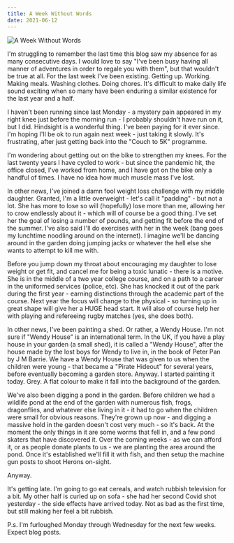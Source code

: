 ```yaml
---
title: A Week Without Words
date: 2021-06-12
---
```


![A Week Without Words](https://source.unsplash.com/_nRpqIBM40Q/1600x900)


I'm struggling to remember the last time this blog saw my absence for as many consecutive days. I would love to say "I've been busy having all manner of adventures in order to regale you with them", but that wouldn't be true at all. For the last week I've been existing. Getting up. Working. Making meals. Washing clothes. Doing chores. It's difficult to make daily life sound exciting when so many have been enduring a similar existence for the last year and a half.


I haven't been running since last Monday - a mystery pain appeared in my right knee just before the morning run - I probably shouldn't have run on it, but I did. Hindsight is a wonderful thing. I've been paying for it ever since. I'm hoping I'll be ok to run again next week - just taking it slowly. It's frustrating, after just getting back into the "Couch to 5K" programme.


I'm wondering about getting out on the bike to strengthen my knees. For the last twenty years I have cycled to work - but since the pandemic hit, the office closed, I've worked from home, and I have got on the bike only a handful of times. I have no idea how much muscle mass I've lost.


In other news, I've joined a damn fool weight loss challenge with my middle daughter. Granted, I'm a little overweight - let's call it "padding" - but not a lot. She has more to lose so will (hopefully) lose more than me, allowing her to crow endlessly about it - which will of course be a good thing. I've set her the goal of losing a number of pounds, and getting fit before the end of the summer. I've also said I'll do exercises with her in the week (bang goes my lunchtime noodling around on the internet). I imagine we'll be dancing around in the garden doing jumping jacks or whatever the hell else she wants to attempt to kill me with.


Before you jump down my throat about encouraging my daughter to lose weight or get fit, and cancel me for being a toxic lunatic - there is a motive. She is in the middle of a two year college course, and on a path to a career in the uniformed services (police, etc). She has knocked it out of the park during the first year - earning distinctions through the academic part of the course. Next year the focus will change to the physical - so turning up in great shape will give her a HUGE head start. It will also of course help her with playing and refereeing rugby matches (yes, she does both).


In other news, I've been painting a shed. Or rather, a Wendy House. I'm not sure if "Wendy House" is an international term. In the UK, if you have a play house in your garden (a small shed), it is called a "Wendy House", after the house made by the lost boys for Wendy to live in, in the book of Peter Pan by J M Barrie. We have a Wendy House that was given to us when the children were young - that became a "Pirate Hideout" for several years, before eventually becoming a garden store. Anyway. I started painting it today. Grey. A flat colour to make it fall into the background of the garden.


We've also been digging a pond in the garden. Before children we had a wildlife pond at the end of the garden with numerous fish, frogs, dragonflies, and whatever else living in it - it had to go when the children were small for obvious reasons. They're grown up now - and digging a massive hold in the garden doesn't cost very much - so it's back. At the moment the only things in it are some worms that fell in, and a few pond skaters that have discovered it. Over the coming weeks - as we can afford it, or as people donate plants to us - we are planting the area around the pond. Once it's established we'll fill it with fish, and then setup the machine gun posts to shoot Herons on-sight.


Anyway.


It's getting late. I'm going to go eat cereals, and watch rubbish television for a bit. My other half is curled up on sofa - she had her second Covid shot yesterday - the side effects have arrived today. Not as bad as the first time, but still making her feel a bit rubbish.


P.s. I'm furloughed Monday through Wednesday for the next few weeks. Expect blog posts.


